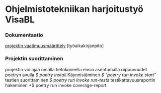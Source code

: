 # Ohjelmistotekniikan harjoitustyö VisaBL 

### Dokumentaatio
[projektin vaatimuusmäärittely](https://github.com/VisaBL/ot-harjoitustyo/blob/master/laskarit/viikko2/Vaatimusmaarittely.md)
[työaikakirjanpito]

### Projektin suorittaminen 
projektin voi ajaa omalla tietokoneella ensin asentamalla riippuvuudet poetryn avulla 
	*$ poetry install*
Käynnistäminen 
	*$ "poetry run invoke start"*
testien suorittaminen
	*$ poetry run invoke run-tests*
testikattavuusraportin hakeminen
	*$ poetry run invoke coverage-report

